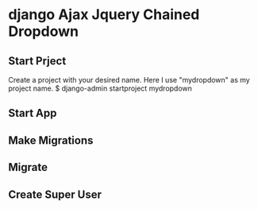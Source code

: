 # django Ajax Jquery Chained Dropdown
## Start Prject
Create a project with your desired name. Here I use "mydropdown" as my project name.
$ django-admin startproject mydropdown
## Start App
## Make Migrations
## Migrate
## Create Super User
